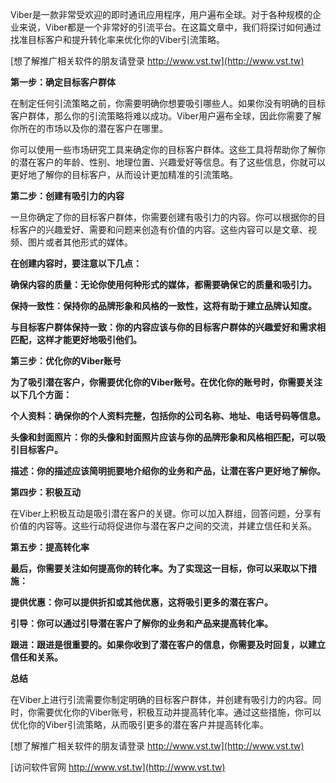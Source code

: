 Viber是一款非常受欢迎的即时通讯应用程序，用户遍布全球。对于各种规模的企业来说，Viber都是一个非常好的引流平台。在这篇文章中，我们将探讨如何通过找准目标客户和提升转化率来优化你的Viber引流策略。

[想了解推广相关软件的朋友请登录 http://www.vst.tw](http://www.vst.tw)

**第一步：确定目标客户群体**

在制定任何引流策略之前，你需要明确你想要吸引哪些人。如果你没有明确的目标客户群体，那么你的引流策略将难以成功。Viber用户遍布全球，因此你需要了解你所在的市场以及你的潜在客户在哪里。

你可以使用一些市场研究工具来确定你的目标客户群体。这些工具将帮助你了解你的潜在客户的年龄、性别、地理位置、兴趣爱好等信息。有了这些信息，你就可以更好地了解你的目标客户，从而设计更加精准的引流策略。

**第二步：创建有吸引力的内容**

一旦你确定了你的目标客户群体，你需要创建有吸引力的内容。你可以根据你的目标客户的兴趣爱好、需要和问题来创造有价值的内容。这些内容可以是文章、视频、图片或者其他形式的媒体。

**在创建内容时，要注意以下几点：**

**确保内容的质量：无论你使用何种形式的媒体，都需要确保它的质量和吸引力。**

**保持一致性：保持你的品牌形象和风格的一致性，这将有助于建立品牌认知度。**

**与目标客户群体保持一致：你的内容应该与你的目标客户群体的兴趣爱好和需求相匹配，这样才能更好地吸引他们。**

**第三步：优化你的Viber账号**

**为了吸引潜在客户，你需要优化你的Viber账号。在优化你的账号时，你需要关注以下几个方面：**

**个人资料：确保你的个人资料完整，包括你的公司名称、地址、电话号码等信息。**

**头像和封面照片：你的头像和封面照片应该与你的品牌形象和风格相匹配，可以吸引目标客户。**

**描述：你的描述应该简明扼要地介绍你的业务和产品，让潜在客户更好地了解你。**

**第四步：积极互动**

在Viber上积极互动是吸引潜在客户的关键。你可以加入群组，回答问题，分享有价值的内容等。这些行动将促进你与潜在客户之间的交流，并建立信任和关系。

**第五步：提高转化率**

**最后，你需要关注如何提高你的转化率。为了实现这一目标，你可以采取以下措施：**

**提供优惠：你可以提供折扣或其他优惠，这将吸引更多的潜在客户。**

**引导：你可以通过引导潜在客户了解你的业务和产品来提高转化率。**

**跟进：跟进是很重要的。如果你收到了潜在客户的信息，你需要及时回复，以建立信任和关系。**

**总结**

在Viber上进行引流需要你制定明确的目标客户群体，并创建有吸引力的内容。同时，你需要优化你的Viber账号，积极互动并提高转化率。通过这些措施，你可以优化你的Viber引流策略，从而吸引更多的潜在客户并提高转化率。

[想了解推广相关软件的朋友请登录 http://www.vst.tw](http://www.vst.tw)


[访问软件官网 http://www.vst.tw](http://www.vst.tw)
